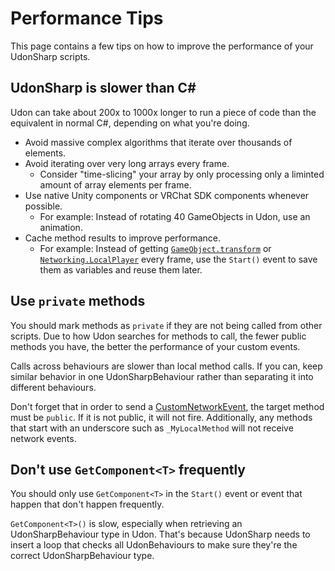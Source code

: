 
# Performance Tips

This page contains a few tips on how to improve the performance of your UdonSharp scripts.

## UdonSharp is slower than C\#
Udon can take about 200x to 1000x longer to run a piece of code than the equivalent in normal C#, depending on what you're doing. 
- Avoid massive complex algorithms that iterate over thousands of elements.
- Avoid iterating over very long arrays every frame.
	- Consider "time-slicing" your array by only processing only a liminted amount of array elements per frame.
- Use native Unity components or VRChat SDK components whenever possible.
	- For example: Instead of rotating 40 GameObjects in Udon, use an animation.
- Cache method results to improve performance.
	- For example: Instead of getting [`GameObject.transform`](https://docs.unity3d.com/ScriptReference/GameObject-transform.html) or [`Networking.LocalPlayer`](/worlds/udon/players/getting-players/#networkingget-localplayer) every frame, use the `Start()` event to save them as variables and reuse them later.

## Use `private` methods
You should mark methods as `private` if they are not being called from other scripts. Due to how Udon searches for methods to call, the fewer public methods you have, the better the performance of your custom events.

Calls across behaviours are slower than local method calls. If you can, keep similar behavior in one UdonSharpBehaviour rather than separating it into different behaviours.

Don't forget that in order to send a [CustomNetworkEvent](/worlds/udon/graph/special-nodes#udonbehaviour-nodes), the target method must be `public`. If it is not public, it will not fire. Additionally, any methods that start with an underscore such as `_MyLocalMethod` will not receive network events.

## Don't use `GetComponent<T>` frequently
You should only use `GetComponent<T>` in the `Start()` event or event that happen that don't happen frequently.

`GetComponent<T>()` is slow, especially when retrieving an UdonSharpBehaviour type in Udon. That's because UdonSharp needs to insert a loop that checks all UdonBehaviours to make sure they're the correct UdonSharpBehaviour type. 